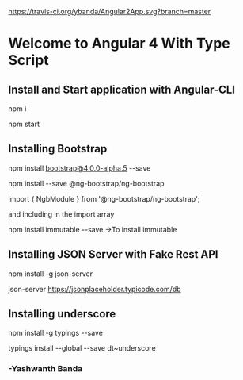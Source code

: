 https://travis-ci.org/ybanda/Angular2App.svg?branch=master

# Welcome to Angular 4 With Type Script

## Install and Start application with Angular-CLI
npm i

npm start

## Installing Bootstrap
npm install bootstrap@4.0.0-alpha.5 --save

npm install --save @ng-bootstrap/ng-bootstrap

import { NgbModule } from '@ng-bootstrap/ng-bootstrap';

and including in the import array

npm install immutable --save ->To install immutable

## Installing JSON Server with Fake Rest API

npm install -g json-server

json-server https://jsonplaceholder.typicode.com/db

## Installing underscore
npm install -g typings --save

typings install --global --save dt~underscore

### -Yashwanth Banda
